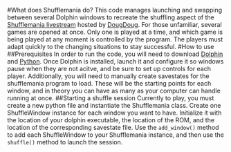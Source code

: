 #What does Shufflemania do?
This code manages launching and swapping between several Dolphin windows to recreate the shuffling aspect of the [Shufflemania livestream](https://www.youtube.com/watch?v=E2_SpkLltSc) hosted by [DougDoug](https://www.youtube.com/channel/UClyGlKOhDUooPJFy4v_mqPg). For those unfamiliar, several games are opened at once. Only one is played at a time, and which game is being played at any moment is controlled by the program. The players must adapt quickly to the changing situations to stay successful.
#How to use
##Prerequisites
In order to run the code, you will need to download [Dolphin](https://dolphin-emu.org/) and [Python](https://www.python.org/).
Once Dolphin is installed, launch it and configure it so windows pause when they are not acitve, and be sure to set up controls for each player. Additionally, you will need to manually create savestates for the shufflemania program to load. These will be the starting points for each window, and in theory you can have as many as your computer can handle running at once.
##Starting a shuffle session
Currently to play, you must create a new python file and instantiate the Shufflemania class. Create one ShuffleWindow instance for each window you want to have. Initialize it with the location of your dolphin executable, the location of the ROM, and the location of the corresponding savestate file. Use the `add_window()` method to add each ShuffleWindow to your Shufflemania instance, and then use the `shuffle()` method to launch the session.